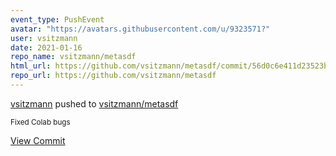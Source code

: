 ```yaml
---
event_type: PushEvent
avatar: "https://avatars.githubusercontent.com/u/9323571?"
user: vsitzmann
date: 2021-01-16
repo_name: vsitzmann/metasdf
html_url: https://github.com/vsitzmann/metasdf/commit/56d0c6e411d23523bd638aa0ad37c0c2c9dbdb9d
repo_url: https://github.com/vsitzmann/metasdf
---
```


<a href='https://github.com/vsitzmann' target='_blank'>vsitzmann</a> pushed to <a href='https://github.com/vsitzmann/metasdf' target='_blank'>vsitzmann/metasdf</a>

<small>Fixed Colab bugs</small>

<a href='https://github.com/vsitzmann/metasdf/commit/56d0c6e411d23523bd638aa0ad37c0c2c9dbdb9d' target='_blank'>View Commit</a>